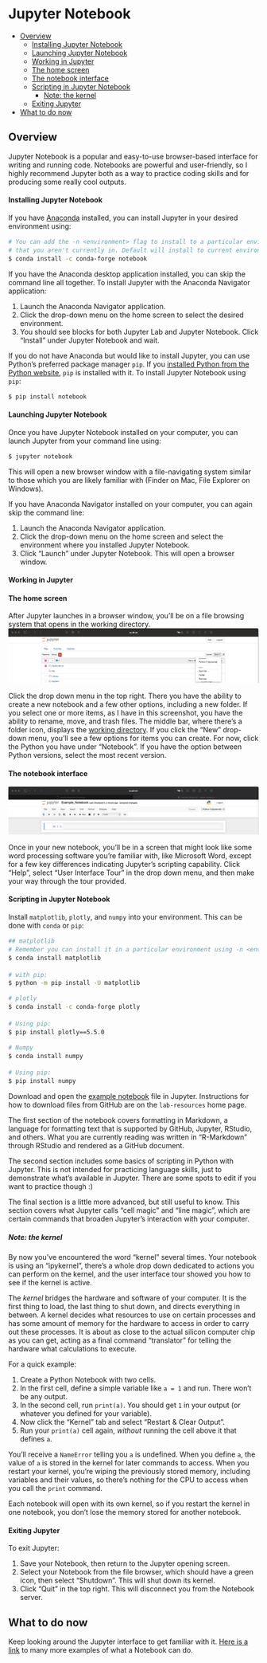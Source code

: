 Jupyter Notebook
================

-   [Overview](#overview)
    -   [Installing Jupyter Notebook](#installing-jupyter-notebook)
    -   [Launching Jupyter Notebook](#launching-jupyter-notebook)
    -   [Working in Jupyter](#working-in-jupyter)
    -   [The home screen](#the-home-screen)
    -   [The notebook interface](#the-notebook-interface)
    -   [Scripting in Jupyter Notebook](#scripting-in-jupyter-notebook)
        -   [Note: the kernel](#note-the-kernel)
    -   [Exiting Jupyter](#exiting-jupyter)
-   [What to do now](#what-to-do-now)

## Overview

Jupyter Notebook is a popular and easy-to-use browser-based interface
for writing and running code. Notebooks are powerful and user-friendly,
so I highly recommend Jupyter both as a way to practice coding skills
and for producing some really cool outputs.

#### Installing Jupyter Notebook

If you have [Anaconda](Anaconda.md) installed, you can install Jupyter
in your desired environment using:

``` bash
# You can add the -n <environment> flag to install to a particular environment
# that you aren't currently in. Default will install to current environment.
$ conda install -c conda-forge notebook
```

If you have the Anaconda desktop application installed, you can skip the
command line all together. To install Jupyter with the Anaconda
Navigator application:

1.  Launch the Anaconda Navigator application.
2.  Click the drop-down menu on the home screen to select the desired
    environment.
3.  You should see blocks for both Jupyter Lab and Jupyter Notebook.
    Click “Install” under Jupyter Notebook and wait.

If you do not have Anaconda but would like to install Jupyter, you can
use Python’s preferred package manager `pip`. If you [installed Python
from the Python website](https://www.python.org/downloads/), `pip` is
installed with it. To install Jupyter Notebook using `pip`:

``` bash
$ pip install notebook
```

#### Launching Jupyter Notebook

Once you have Jupyter Notebook installed on your computer, you can
launch Jupyter from your command line using:

``` bash
$ jupyter notebook
```

This will open a new browser window with a file-navigating system
similar to those which you are likely familiar with (Finder on Mac, File
Explorer on Windows).

If you have Anaconda Navigator installed on your computer, you can again
skip the command line:

1.  Launch the Anaconda Navigator application.
2.  Click the drop-down menu on the home screen and select the
    environment where you installed Jupyter Notebook.
3.  Click “Launch” under Jupyter Notebook. This will open a browser
    window.

#### Working in Jupyter

#### The home screen

After Jupyter launches in a browser window, you’ll be on a file browsing
system that opens in the working directory.
![](imgs/New_Notebook.jpg)<!-- -->

Click the drop down menu in the top right. There you have the ability to
create a new notebook and a few other options, including a new folder.
If you select one or more items, as I have in this screenshot, you have
the ability to rename, move, and trash files. The middle bar, where
there’s a folder icon, displays the [working
directory](The_Command_Line.md). If you click the “New” drop-down menu,
you’ll see a few options for items you can create. For now, click the
Python you have under “Notebook”. If you have the option between Python
versions, select the most recent version.

#### The notebook interface

![](imgs/Example_Notebook.jpg)<!-- -->

Once in your new notebook, you’ll be in a screen that might look like
some word processing software you’re familiar with, like Microsoft Word,
except for a few key differences indicating Jupyter’s scripting
capability. Click “Help”, select “User Interface Tour” in the drop down
menu, and then make your way through the tour provided.

#### Scripting in Jupyter Notebook

Install `matplotlib`, `plotly`, and `numpy` into your environment. This
can be done with `conda` or `pip`:

``` bash
## matplotlib
# Remember you can install it in a particular environment using -n <environment>
$ conda install matplotlib

# with pip:
$ python -m pip install -U matplotlib
```

``` bash
# plotly
$ conda install -c conda-forge plotly

# Using pip:
$ pip install plotly==5.5.0
```

``` bash
# Numpy
$ conda install numpy

# Using pip:
$ pip install numpy
```

Download and open the [example notebook](Example_Notebook.ipynb) file in
Jupyter. Instructions for how to download files from GitHub are on the
`lab-resources` home page.

The first section of the notebook covers formatting in Markdown, a
language for formatting text that is supported by GitHub, Jupyter,
RStudio, and others. What you are currently reading was written in
“R-Markdown” through RStudio and rendered as a GitHub document.

The second section includes some basics of scripting in Python with
Jupyter. This is not intended for practicing language skills, just to
demonstrate what’s available in Jupyter. There are some spots to edit if
you want to practice though :)

The final section is a little more advanced, but still useful to know.
This section covers what Jupyter calls “cell magic” and “line magic”,
which are certain commands that broaden Jupyter’s interaction with your
computer.

##### Note: the kernel

By now you’ve encountered the word “kernel” several times. Your notebook
is using an “ipykernel”, there’s a whole drop down dedicated to actions
you can perform on the kernel, and the user interface tour showed you
how to see if the kernel is active.

The *kernel* bridges the hardware and software of your computer. It is
the first thing to load, the last thing to shut down, and directs
everything in between. A kernel decides what resources to use on certain
processes and has some amount of memory for the hardware to access in
order to carry out these processes. It is about as close to the actual
silicon computer chip as you can get, acting as a final command
“translator” for telling the hardware what calculations to execute.

For a quick example:

1.  Create a Python Notebook with two cells.
2.  In the first cell, define a simple variable like `a = 1` and run.
    There won’t be any output.
3.  In the second cell, run `print(a)`. You should get `1` in your
    output (or whatever you defined for your variable).
4.  Now click the “Kernel” tab and select “Restart & Clear Output”.
5.  Run your `print(a)` cell again, *without* running the cell above it
    that defines `a`.

You’ll receive a `NameError` telling you `a` is undefined. When you
define `a`, the value of `a` is stored in the kernel for later commands
to access. When you restart your kernel, you’re wiping the previously
stored memory, including variables and their values, so there’s nothing
for the CPU to access when you call the `print` command.

Each notebook will open with its own kernel, so if you restart the
kernel in one notebook, you don’t lose the memory stored for another
notebook.

#### Exiting Jupyter

To exit Jupyter:

1.  Save your Notebook, then return to the Jupyter opening screen.
2.  Select your Notebook from the file browser, which should have a
    green icon, then select “Shutdown”. This will shut down its kernel.
3.  Click “Quit” in the top right. This will disconnect you from the
    Notebook server.

## What to do now

Keep looking around the Jupyter interface to get familiar with it. [Here
is a link](https://jupyter.org/try) to many more examples of what a
Notebook can do.
